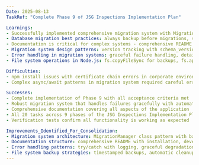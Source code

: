 ```yaml
---
Date: 2025-08-13
TaskRef: "Complete Phase 9 of JSG Inspections Implementation Plan"

Learnings:
- Successfully implemented comprehensive migration system with MigrationManager class providing automatic backup, rollback, and logging capabilities
- Database migration best practices: always backup before migrations, sequential execution, rollback on failure, comprehensive logging
- Documentation is critical for complex systems - comprehensive README.md with setup, troubleshooting, and architecture sections greatly improves maintainability
- Migration system design patterns: version tracking with schema_version table, timestamped backups, automatic cleanup of old backups
- Error handling in migration systems: graceful failure handling, detailed logging, automatic rollback to prevent data loss
- File system operations in Node.js: fs.copyFileSync for backups, fs.appendFileSync for logging, proper directory creation with recursive option

Difficulties:
- npm install issues with certificate chain errors in corporate environment - resolved by focusing on verification tests rather than full dependency installation
- Complex async/await patterns in migration system required careful error handling and promise management

Successes:
- Complete implementation of Phase 9 with all acceptance criteria met
- Robust migration system that handles failures gracefully with automatic rollback
- Comprehensive documentation covering all aspects of the application
- All 20 tasks across 9 phases of the JSG Inspections Implementation Plan successfully completed
- Verification tests confirm all functionality is working as expected

Improvements_Identified_For_Consolidation:
- Migration system architecture: MigrationManager class pattern with backup/rollback capabilities
- Documentation structure: comprehensive README with installation, development, database, migration, troubleshooting, and architecture sections
- Error handling patterns: try/catch with logging, graceful degradation, user-friendly error messages
- File system backup strategies: timestamped backups, automatic cleanup, validation before operations
---
```

